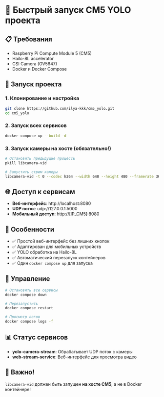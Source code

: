 # 🚀 Быстрый запуск CM5 YOLO проекта

## 📋 Требования
- Raspberry Pi Compute Module 5 (CM5)
- Hailo-8L accelerator
- CSI Camera (OV5647)
- Docker и Docker Compose

## 🎯 Запуск проекта

### 1. Клонирование и настройка
```bash
git clone https://github.com/ilya-kkk/cm5_yolo.git
cd cm5_yolo
```

### 2. Запуск всех сервисов
```bash
docker compose up --build -d
```

### 3. Запуск камеры на хосте (обязательно!)
```bash
# Остановить предыдущие процессы
pkill libcamera-vid

# Запустить стрим камеры
libcamera-vid -t 0 --codec h264 --width 640 --height 480 --framerate 30 --inline -o udp://127.0.0.1:5000 > /dev/null 2>&1 &
```

## 🌐 Доступ к сервисам

- **Веб-интерфейс**: http://localhost:8080
- **UDP поток**: udp://127.0.0.1:5000
- **Мобильный доступ**: http://[IP_CM5]:8080

## 📱 Особенности

- ✅ Простой веб-интерфейс без лишних кнопок
- ✅ Адаптирован для мобильных устройств
- ✅ YOLO обработка на Hailo-8L
- ✅ Автоматический перезапуск контейнеров
- ✅ Один `docker compose up` для запуска

## 🔧 Управление

```bash
# Остановить все сервисы
docker compose down

# Перезапустить
docker compose restart

# Просмотр логов
docker compose logs -f
```

## 📊 Статус сервисов

- **yolo-camera-stream**: Обрабатывает UDP поток с камеры
- **web-stream-service**: Веб-интерфейс для просмотра видео

## 🚨 Важно!

`libcamera-vid` должен быть запущен **на хосте CM5**, а не в Docker контейнере! 